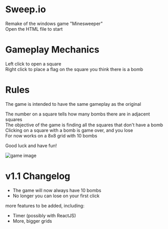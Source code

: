 # Sweep.io
Remake of the windows game "Minesweeper"  
Open the HTML file to start

# Gameplay Mechanics
Left click to open a square  
Right click to place a flag on the square you think there is a bomb

# Rules
The game is intended to have the same gameplay as the original  

The number on a square tells how many bombs there are in adjacent squares  
The objective of the game is finding all the squares that don't have a bomb  
Clicking on a square with a bomb is game over, and you lose  
For now works on a 8x8 grid with 10 bombs  

Good luck and have fun!

![game image](https://i.imgur.com/hPHdFLM.png)

# v1.1 Changelog

- The game will now always have 10 bombs  
- No longer you can lose on your first click  

more features to be added, including:  

- Timer (possibly with ReactJS)  
- More, bigger grids